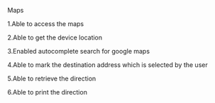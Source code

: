 Maps

1.Able to access the maps

2.Able to get the device location

3.Enabled autocomplete search for google maps

4.Able to mark the destination address which is selected by the user

5.Able to retrieve the direction 

6.Able to print the direction
